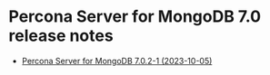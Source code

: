 
# Percona Server for MongoDB 7.0 release notes


* [Percona Server for MongoDB 7.0.2-1 (2023-10-05)](7.0.2-1.md)